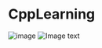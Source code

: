 # CppLearning
![image](https://github.com/zzuljs/CppLearning/blob/master/CppLearning/images/ECG.jpg)
![Image text](https://github.com/zzuljs/CppLearning/blob/master/CppLearning/raw/master/Itachi.jpg)
